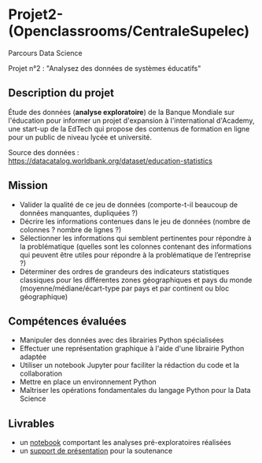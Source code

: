# Projet2-(Openclassrooms/CentraleSupelec)
Parcours Data Science

Projet n°2 : "Analysez des données de systèmes éducatifs"

## Description du projet 
Étude des données (**analyse exploratoire**) de la Banque Mondiale sur l'éducation pour informer un projet d'expansion à l'international d'Academy, une start-up de la EdTech qui propose des contenus de formation en ligne pour un public de niveau lycée et université.

Source des données : https://datacatalog.worldbank.org/dataset/education-statistics

## Mission
* Valider la qualité de ce jeu de données (comporte-t-il beaucoup de données manquantes, dupliquées ?)
* Décrire les informations contenues dans le jeu de données (nombre de colonnes ? nombre de lignes ?)
* Sélectionner les informations qui semblent pertinentes pour répondre à la problématique (quelles sont les colonnes contenant des informations qui peuvent être utiles pour répondre à la problématique de l’entreprise ?)
* Déterminer des ordres de grandeurs des indicateurs statistiques classiques pour les différentes zones géographiques et pays du monde (moyenne/médiane/écart-type par pays et par continent ou bloc géographique)

## Compétences évaluées
* Manipuler des données avec des librairies Python spécialisées
* Effectuer une représentation graphique à l'aide d'une librairie Python adaptée
* Utiliser un notebook Jupyter pour faciliter la rédaction du code et la collaboration
* Mettre en place un environnement Python
* Maîtriser les opérations fondamentales du langage Python pour la Data Science

## Livrables
* un [notebook](https://github.com/raissaSaleu/P2_MBIADOU_SALEU/blob/main/P2_01_notebook.ipynb) comportant les analyses pré-exploratoires réalisées 
* un [support de présentation](https://github.com/raissaSaleu/P2_MBIADOU_SALEU/blob/main/P2_02_support.pdf) pour la soutenance
